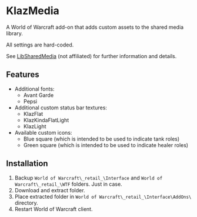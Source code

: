 # KlazMedia

A World of Warcraft add-on that adds custom assets to the shared media library.

All settings are hard-coded.

See [LibSharedMedia](https://www.curseforge.com/wow/addons/libsharedmedia-3-0) (not affiliated) for further information and details.

## Features

- Additional fonts:
    - Avant Garde
    - Pepsi
- Additional custom status bar textures:
    - KlazFlat
    - KlazKindaFlatLight
    - KlazLight
- Available custom icons:
    - Blue square (which is intended to be used to indicate tank roles)
    - Green square (which is intended to be used to indicate healer roles)

## Installation

1. Backup `World of Warcraft\_retail_\Interface` and `World of Warcraft\_retail_\WTF` folders. Just in case.
2. Download and extract folder.
3. Place extracted folder in `World of Warcraft\_retail_\Interface\AddOns\` directory.
4. Restart World of Warcraft client.

